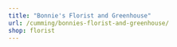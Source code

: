 ```yaml
---
title: "Bonnie's Florist and Greenhouse"
url: /cumming/bonnies-florist-and-greenhouse/
shop: florist
---
```

